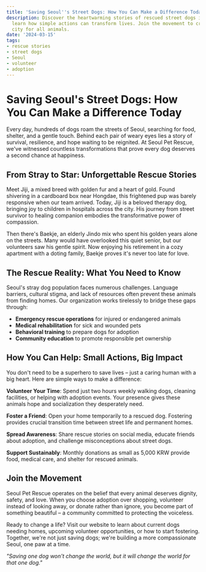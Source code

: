 ```yaml
---
title: 'Saving Seoul''s Street Dogs: How You Can Make a Difference Today'
description: Discover the heartwarming stories of rescued street dogs in Seoul and
  learn how simple actions can transform lives. Join the movement to create a compassionate
  city for all animals.
date: '2024-03-15'
tags:
- rescue stories
- street dogs
- Seoul
- volunteer
- adoption
---
```


# Saving Seoul's Street Dogs: How You Can Make a Difference Today

Every day, hundreds of dogs roam the streets of Seoul, searching for food, shelter, and a gentle touch. Behind each pair of weary eyes lies a story of survival, resilience, and hope waiting to be reignited. At Seoul Pet Rescue, we've witnessed countless transformations that prove every dog deserves a second chance at happiness.

## From Stray to Star: Unforgettable Rescue Stories

Meet Jiji, a mixed breed with golden fur and a heart of gold. Found shivering in a cardboard box near Hongdae, this frightened pup was barely responsive when our team arrived. Today, Jiji is a beloved therapy dog, bringing joy to children in hospitals across the city. His journey from street survivor to healing companion embodies the transformative power of compassion.

Then there's Baekje, an elderly Jindo mix who spent his golden years alone on the streets. Many would have overlooked this quiet senior, but our volunteers saw his gentle spirit. Now enjoying his retirement in a cozy apartment with a doting family, Baekje proves it's never too late for love.

## The Rescue Reality: What You Need to Know

Seoul's stray dog population faces numerous challenges. Language barriers, cultural stigma, and lack of resources often prevent these animals from finding homes. Our organization works tirelessly to bridge these gaps through:

- **Emergency rescue operations** for injured or endangered animals
- **Medical rehabilitation** for sick and wounded pets
- **Behavioral training** to prepare dogs for adoption
- **Community education** to promote responsible pet ownership

## How You Can Help: Small Actions, Big Impact

You don't need to be a superhero to save lives – just a caring human with a big heart. Here are simple ways to make a difference:

**Volunteer Your Time**: Spend just two hours weekly walking dogs, cleaning facilities, or helping with adoption events. Your presence gives these animals hope and socialization they desperately need.

**Foster a Friend**: Open your home temporarily to a rescued dog. Fostering provides crucial transition time between street life and permanent homes.

**Spread Awareness**: Share rescue stories on social media, educate friends about adoption, and challenge misconceptions about street dogs.

**Support Sustainably**: Monthly donations as small as 5,000 KRW provide food, medical care, and shelter for rescued animals.

## Join the Movement

Seoul Pet Rescue operates on the belief that every animal deserves dignity, safety, and love. When you choose adoption over shopping, volunteer instead of looking away, or donate rather than ignore, you become part of something beautiful – a community committed to protecting the voiceless.

Ready to change a life? Visit our website to learn about current dogs needing homes, upcoming volunteer opportunities, or how to start fostering. Together, we're not just saving dogs; we're building a more compassionate Seoul, one paw at a time.

*"Saving one dog won't change the world, but it will change the world for that one dog."*
